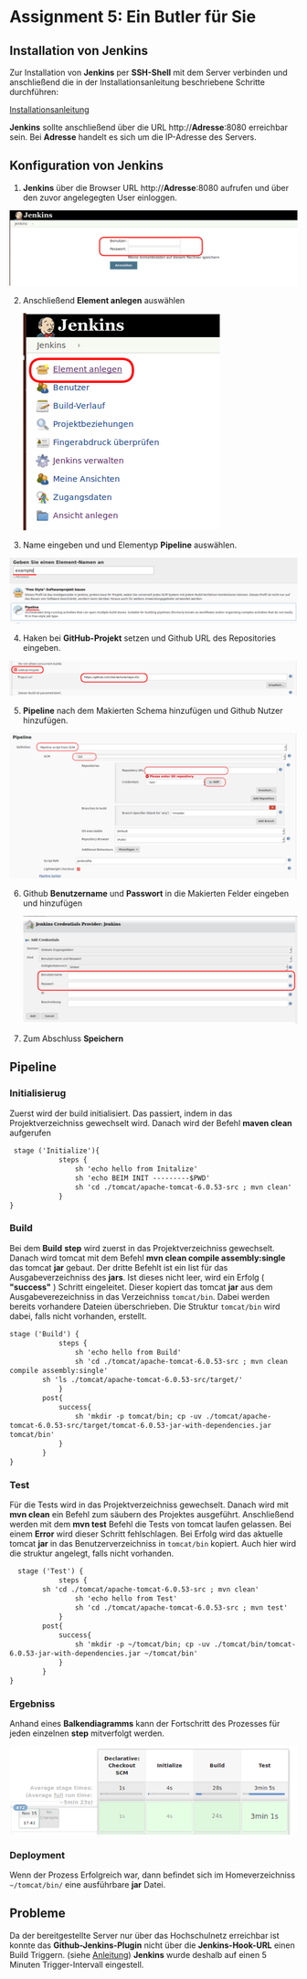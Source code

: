 #  Assignment 5: Ein Butler für Sie
## Installation von Jenkins
Zur Installation von **Jenkins** per **SSH-Shell** mit dem Server verbinden und anschließend die in der Installationsanleitung beschriebene Schritte durchführen:

[Installationsanleitung](https://www.digitalocean.com/community/tutorials/how-to-install-jenkins-on-ubuntu-16-04#step-4-%E2%80%94-setting-up-jenkins)

**Jenkins** sollte anschließend über die URL http://**Adresse**:8080 erreichbar sein. Bei **Adresse** handelt es sich um die IP-Adresse des Servers.

## Konfiguration von Jenkins
1. **Jenkins** über die Browser URL http://**Adresse**:8080 aufrufen und über den zuvor angelegegten User einloggen.
<img src="Bilder/jenkins/1_login.png">

2. Anschließend **Element anlegen** auswählen

    <img src="Bilder/jenkins/2_anlegen.png">


3. Name eingeben und und Elementyp **Pipeline** auswählen.
<img src="Bilder/jenkins/4_typ.png">

4. Haken bei **GitHub-Projekt** setzen und Github URL des Repositories eingeben.
<img src="Bilder/jenkins/github.png">

5. **Pipeline** nach dem Makierten Schema hinzufügen und Github Nutzer hinzufügen.
<img src="Bilder/jenkins/5_pipelineconfig.png">

6. Github **Benutzername** und **Passwort** in die Makierten Felder eingeben und hinzufügen 

    <img src="Bilder/jenkins/3_credentials.png">

7. Zum Abschluss **Speichern** 

## Pipeline

### Initialisierug
Zuerst wird der build initialisiert. Das passiert, indem in das Projektverzeichniss gewechselt wird.
Danach wird der Befehl **maven clean** aufgerufen

```
 stage ('Initialize'){
            steps {
                sh 'echo hello from Initalize'
                sh 'echo BEIM INIT ---------$PWD'
                sh 'cd ./tomcat/apache-tomcat-6.0.53-src ; mvn clean'
            }
}

```
### Build
Bei dem **Build** **step** wird zuerst in das Projektverzeichniss gewechselt. Danach wird tomcat mit dem Befehl 
**mvn clean compile assembly:single**
das tomcat **jar** gebaut. Der dritte Befehlt ist ein list für das Ausgabeverzeichniss des **jars**.
Ist dieses nicht leer, wird ein Erfolg ( **"success"** ) Schritt eingeleitet. Dieser kopiert das tomcat **jar** aus dem Ausgabeverezeichniss in das Verzeichniss ```tomcat/bin```. Dabei werden bereits vorhandere Dateien überschrieben. Die Struktur ```tomcat/bin``` wird dabei, falls nicht vorhanden, erstellt. 

```
stage ('Build') {
            steps {
                sh 'echo hello from Build'
                sh 'cd ./tomcat/apache-tomcat-6.0.53-src ; mvn clean compile assembly:single' 
		sh 'ls ./tomcat/apache-tomcat-6.0.53-src/target/'
            }
		post{
			success{
				sh 'mkdir -p tomcat/bin; cp -uv ./tomcat/apache-tomcat-6.0.53-src/target/tomcat-6.0.53-jar-with-dependencies.jar tomcat/bin'
			}
		}
}
```

### Test
Für die Tests wird in das Projektverzeichniss gewechselt. Danach wird mit **mvn clean** ein Befehl zum säubern des Projektes ausgeführt. Anschließend werden mit dem **mvn test** Befehl die Tests von tomcat laufen gelassen. Bei einem **Error** wird dieser Schritt 
fehlschlagen. Bei Erfolg wird das aktuelle tomcat **jar** in das Benutzerverzeichniss in ```tomcat/bin``` kopiert. Auch hier wird die struktur angelegt, falls nicht vorhanden.
```
  stage ('Test') {
            steps {
		sh 'cd ./tomcat/apache-tomcat-6.0.53-src ; mvn clean'
                sh 'echo hello from Test'
                sh 'cd ./tomcat/apache-tomcat-6.0.53-src ; mvn test'   
            }
		post{
			success{
				sh 'mkdir -p ~/tomcat/bin; cp -uv ./tomcat/bin/tomcat-6.0.53-jar-with-dependencies.jar ~/tomcat/bin'
			}
		}
}
```

### Ergebniss
Anhand eines **Balkendiagramms** kann der Fortschritt des Prozesses für jeden einzelnen **step** mitverfolgt werden.

<img src="Bilder/jenkins/6_pipeline.png">

### Deployment
Wenn der Prozess Erfolgreich war, dann befindet sich im Homeverzeichniss ```~/tomcat/bin/``` eine ausführbare **jar** Datei.


## Probleme 
Da der bereitgestellte Server nur über das Hochschulnetz erreichbar ist konnte das **Github-Jenkins-Plugin** nicht über die **Jenkins-Hook-URL** einen Build Triggern.    (siehe [Anleitung](https://medium.com/@marc_best/trigger-a-jenkins-build-from-a-github-push-b922468ef1ae)) **Jenkins** wurde deshalb auf einen 5 Minuten Trigger-Intervall eingestell.
